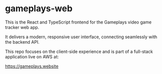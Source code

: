 # gameplays-web

This is the React and TypeScript frontend for the Gameplays video game tracker web app.

It delivers a modern, responsive user interface, connecting seamlessly with the backend API.

This repo focuses on the client-side experience and is part of a full-stack application live on AWS at:

https://gameplays.website

